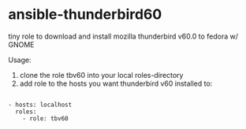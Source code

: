 # ansible-thunderbird60
tiny role to download and install mozilla thunderbird v60.0 to fedora w/ GNOME

Usage:

1. clone the role tbv60 into your local roles-directory
2. add role to the hosts you want thunderbird v60 installed to:

``` ---

- hosts: localhost
  roles:
    - role: tbv60
```
